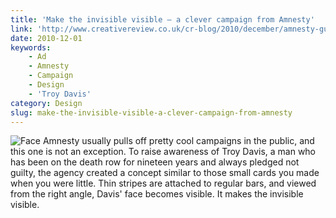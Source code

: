 ```yaml
---
title: 'Make the invisible visible – a clever campaign from Amnesty'
link: 'http://www.creativereview.co.uk/cr-blog/2010/december/amnesty-guerrilla-campaign-makes-the-invisible-visible'
date: 2010-12-01
keywords:
    - Ad
    - Amnesty
    - Campaign
    - Design
    - 'Troy Davis'
category: Design
slug: make-the-invisible-visible-a-clever-campaign-from-amnesty
---
```


![](http://www.creativereview.co.uk/images/uploads/2010/12/mentalgassiaistreet_0.jpg "Face") Amnesty usually pulls off pretty cool campaigns in the public, and this one is not an exception. To raise awareness of Troy Davis, a man who has been on the death row for nineteen years and always pledged not guilty, the agency created a concept similar to those small cards you made when you were little. Thin stripes are attached to regular bars, and viewed from the right angle, Davis' face becomes visible. It makes the invisible visible.
